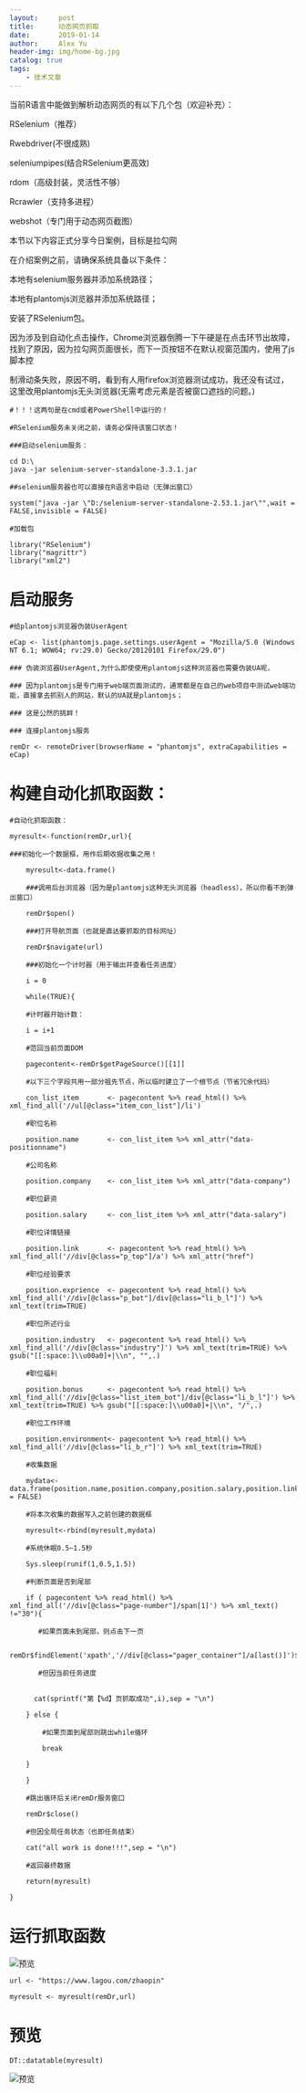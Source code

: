 ```yaml
---
layout:     post
title:      动态网页抓取
date:       2019-01-14
author:     Alex Yu
header-img: img/home-bg.jpg
catalog: true
tags:
    - 技术文章
---
```


当前R语言中能做到解析动态网页的有以下几个包（欢迎补充）：

RSelenium（推荐）

Rwebdriver(不很成熟)

seleniumpipes(结合RSelenium更高效)

rdom（高级封装，灵活性不够）

Rcrawler（支持多进程）

webshot（专门用于动态网页截图）

本节以下内容正式分享今日案例，目标是拉勾网

在介绍案例之前，请确保系统具备以下条件：

本地有selenium服务器并添加系统路径；

本地有plantomjs浏览器并添加系统路径；

安装了RSelenium包。

因为涉及到自动化点击操作，Chrome浏览器倒腾一下午硬是在点击环节出故障，找到了原因，因为拉勾网页面很长，而下一页按钮不在默认视窗范围内，使用了js脚本控

制滑动条失败，原因不明，看到有人用firefox浏览器测试成功，我还没有试过，这里改用plantomjs无头浏览器(无需考虑元素是否被窗口遮挡的问题。)

	#！！！这两句是在cmd或者PowerShell中运行的！

	#RSelenium服务未关闭之前，请务必保持该窗口状态！

	###启动selenium服务：

	cd D:\
	java -jar selenium-server-standalone-3.3.1.jar

	##selenium服务器也可以直接在R语言中启动（无弹出窗口）

	system("java -jar \"D:/selenium-server-standalone-2.53.1.jar\"",wait = FALSE,invisible = FALSE)

	#加载包

	library("RSelenium")
	library("magrittr")
	library("xml2")

# 启动服务

	#给plantomjs浏览器伪装UserAgent

	eCap <- list(phantomjs.page.settings.userAgent = "Mozilla/5.0 (Windows NT 6.1; WOW64; rv:29.0) Gecko/20120101 Firefox/29.0")

	### 伪装浏览器UserAgent,为什么即使使用plantomjs这种浏览器也需要伪装UA呢，

	### 因为plantomjs是专门用于web端页面测试的，通常都是在自己的web项目中测试web端功能，直接拿去抓别人的网站，默认的UA就是plantomjs；

	### 这是公然的挑衅！

	### 连接plantomjs服务

	remDr <- remoteDriver(browserName = "phantomjs", extraCapabilities = eCap)

# 构建自动化抓取函数：
```
#自动化抓取函数：

myresult<-function(remDr,url){

###初始化一个数据框，用作后期收据收集之用！
    
    myresult<-data.frame() 
    
    ###调用后台浏览器（因为是plantomjs这种无头浏览器（headless），所以你看不到弹出窗口）
    
    remDr$open()
    
    ###打开导航页面（也就是直达要抓取的目标网址）
    
    remDr$navigate(url) 
    
    ###初始化一个计时器（用于输出并查看任务进度）
    
    i = 0
    
    while(TRUE){
        
	#计时器开始计数：
        
	i = i+1
        
	#范回当前页面DOM
        
	pagecontent<-remDr$getPageSource()[[1]]
        
	#以下三个字段共用一部分祖先节点，所以临时建立了一个根节点（节省冗余代码）
        
	con_list_item       <- pagecontent %>% read_html() %>% xml_find_all('//ul[@class="item_con_list"]/li')
        
	#职位名称
        
	position.name       <- con_list_item %>% xml_attr("data-positionname") 
        
	#公司名称
        
	position.company    <- con_list_item %>% xml_attr("data-company") 
        
	#职位薪资
        
	position.salary     <- con_list_item %>% xml_attr("data-salary") 
        
	#职位详情链接
        
	position.link       <- pagecontent %>% read_html() %>% xml_find_all('//div[@class="p_top"]/a') %>% xml_attr("href")
        
	#职位经验要求
        
	position.exprience  <- pagecontent %>% read_html() %>% xml_find_all('//div[@class="p_bot"]/div[@class="li_b_l"]') %>% xml_text(trim=TRUE) 
        
	#职位所述行业
        
	position.industry   <- pagecontent %>% read_html() %>% xml_find_all('//div[@class="industry"]') %>% xml_text(trim=TRUE) %>% gsub("[[:space:]\\u00a0]+|\\n", "",.)
        
	#职位福利
        
	position.bonus      <- pagecontent %>% read_html() %>% xml_find_all('//div[@class="list_item_bot"]/div[@class="li_b_l"]') %>% xml_text(trim=TRUE) %>% gsub("[[:space:]\\u00a0]+|\\n", "/",.)
        
	#职位工作环境
        
	position.environment<- pagecontent %>% read_html() %>% xml_find_all('//div[@class="li_b_r"]') %>% xml_text(trim=TRUE) 
        
	#收集数据
        
	mydata<- data.frame(position.name,position.company,position.salary,position.link,position.exprience,position.industry,position.bonus,position.environment,stringsAsFactors = FALSE)
        
	#将本次收集的数据写入之前创建的数据框
        
	myresult<-rbind(myresult,mydata)
        
	#系统休眠0.5~1.5秒
        
	Sys.sleep(runif(1,0.5,1.5))
        
	#判断页面是否到尾部
        
	if ( pagecontent %>% read_html() %>% xml_find_all('//div[@class="page-number"]/span[1]') %>% xml_text() !="30"){
           
	   #如果页面未到尾部，则点击下一页
           
	   remDr$findElement('xpath','//div[@class="pager_container"]/a[last()]')$clickElement()
           
	   #但因当前任务进度
           
	   
	  cat(sprintf("第【%d】页抓取成功",i),sep = "\n")
        
	} else {
            
	    #如果页面到尾部则跳出while循环
            
	    break
        
	}
    
    }
    
    #跳出循环后关闭remDr服务窗口
    
    remDr$close() 
    
    #但因全局任务状态（也即任务结束）
    
    cat("all work is done!!!",sep = "\n")
    
    #返回最终数据
    
    return(myresult)

}
```
# 运行抓取函数
![预览](https://pic2.zhimg.com/80/v2-82ee0fd56ff0d31765d9a5c334ea7711_hd.jpg)

	url <- "https://www.lagou.com/zhaopin"

	myresult <- myresult(remDr,url)

# 预览

	DT::datatable(myresult) 

![预览](https://pic1.zhimg.com/80/v2-9cfeeed51f127c05b345ee622b6fa838_hd.jpg)
